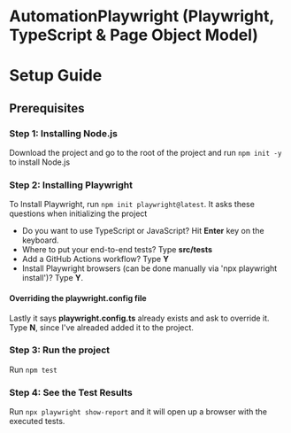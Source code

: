# AutomationPlaywright (Playwright, TypeScript & Page Object Model)

# Setup Guide
## Prerequisites
### Step 1: Installing Node.js

Download the project and go to the root of the project and run `npm init -y` to install Node.js

### Step 2: Installing Playwright

To Install Playwright, run `npm init playwright@latest`. It asks these questions when initializing the project
- Do you want to use TypeScript or JavaScript? Hit <strong>Enter</strong> key on the keyboard.
-  Where to put your end-to-end tests? Type <strong>src/tests</strong>
-  Add a GitHub Actions workflow? Type <strong>Y</strong>
-  Install Playwright browsers (can be done manually via 'npx playwright install')? Type <strong>Y</strong>.

#### Overriding the playwright.config file

Lastly it says <strong>playwright.config.ts</strong> already exists and ask to override it. </br>
Type <strong>N</strong>, since I've alreaded added it to the project.

### Step 3: Run the project

Run `npm test`

### Step 4: See the Test Results

Run `npx playwright show-report` and it will open up a browser with the executed tests.

